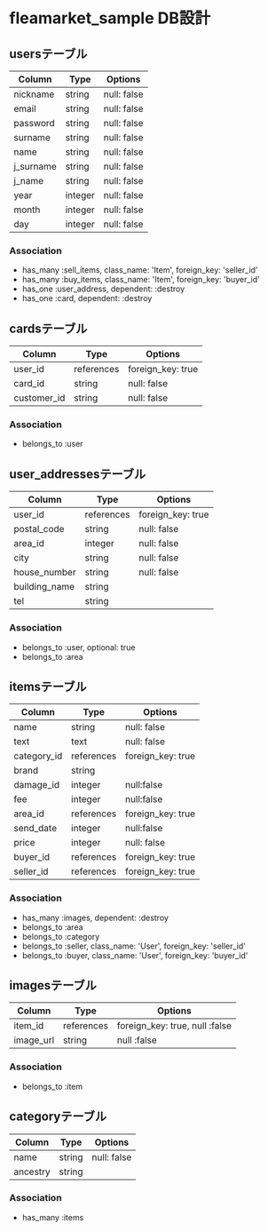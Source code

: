# fleamarket_sample DB設計
## usersテーブル
|Column|Type|Options|
|------|----|-------|
|nickname|string|null: false|
|email|string|null: false|
|password|string|null: false|
|surname|string|null: false|
|name|string|null: false|
|j_surname|string|null: false|
|j_name|string|null: false|
|year|integer|null: false|
|month|integer|null: false|
|day|integer|null: false|
### Association
- has_many :sell_items, class_name: 'Item', foreign_key: 'seller_id'
- has_many :buy_items, class_name: 'Item', foreign_key: 'buyer_id'
- has_one :user_address, dependent: :destroy
- has_one :card, dependent: :destroy

## cardsテーブル
|Column|Type|Options|
|------|----|-------|
|user_id|references|foreign_key: true|
|card_id|string|null: false|
|customer_id|string|null: false|
### Association
- belongs_to :user


## user_addressesテーブル
|Column|Type|Options|
|------|----|-------|
|user_id|references|foreign_key: true|
|postal_code|string|null: false|
|area_id|integer|null: false|
|city|string|null: false|
|house_number|string|null: false|
|building_name|string||
|tel|string||
### Association
- belongs_to :user, optional: true
- belongs_to :area


## itemsテーブル
|Column|Type|Options|
|------|----|-------|
|name|string|null: false|
|text|text|null: false|
|category_id|references|foreign_key: true|
|brand|string||
|damage_id|integer|null:false|
|fee|integer|null:false|
|area_id|references|foreign_key: true|
|send_date|integer|null:false|
|price|integer|null: false|
|buyer_id|references|foreign_key: true|
|seller_id|references|foreign_key: true|
### Association
- has_many :images, dependent: :destroy
- belongs_to :area
- belongs_to :category
- belongs_to :seller, class_name: 'User', foreign_key: 'seller_id'
- belongs_to :buyer, class_name: 'User', foreign_key: 'buyer_id'


## imagesテーブル
|Column|Type|Options|
|------|----|-------|
|item_id|references|foreign_key: true, null :false|
|image_url|string|null :false|
### Association
- belongs_to :item


## categoryテーブル
|Column|Type|Options|
|------|----|-------|
|name|string|null: false|
|ancestry|string||
### Association
- has_many :items



<!-- ##未実装

## commentsテーブル
|Column|Type|Options|
|------|----|-------|
|text|text||
|user_id|references|foreign_key: true|
|product_id|references|foreign_key: true|
### Association
- belongs_to :user
- belongs_to :item


## likesテーブル
|Column|Type|Options|
|------|----|-------|
|user_id|references|foreign_key: true|
|product_id|references|foreign_key: true|
### Association
- belongs_to :user
- belongs_to :item -->